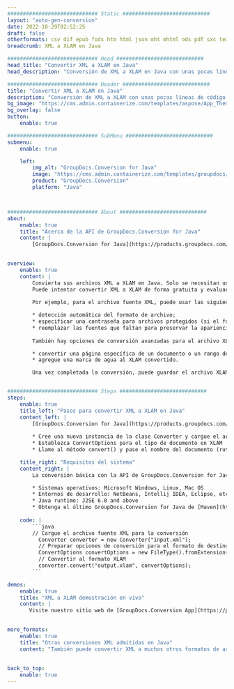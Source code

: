```yaml
---
############################# Static ############################
layout: "auto-gen-conversion"
date: 2022-10-29T02:52:25
draft: false
otherformats: csv dif epub fods htm html json mht mhtml ods pdf sxc tex tsv xlam xls xlsb xlsm xlsx xlt xltm xltx xml xps
breadcrumb: XML a XLAM en Java

############################# Head ############################
head_title: "Convertir XML a XLAM en Java"
head_description: "Conversión de XML a XLAM en Java con unas pocas líneas de código. Convierta más de 160 formatos de archivo con la API de conversión de documentos de GroupDocs para Java"

############################# Header ############################
title: "Convertir XML a XLAM en Java"
description: "Conversión de XML a XLAM con unas pocas líneas de código Java"
bg_image: "https://cms.admin.containerize.com/templates/aspose/App_Themes/V3/images/bg/header1.png"
bg_overlay: false
button:
    enable: true

############################# SubMenu ############################
submenu:
    enable: true

    left:
        img_alt: "GroupDocs.Conversion for Java"
        image: "https://cms.admin.containerize.com/templates/groupdocs/images/product-logos/90x90-noborder/groupdocs-conversion-java.png"
        product: "GroupDocs.Conversion"
        platform: "Java"



############################# About ############################
about:
    enable: true
    title: "Acerca de la API de GroupDocs.Conversion for Java"
    content: |
        [GroupDocs.Conversion for Java](https://products.groupdocs.com/conversion/java/) es una API de conversión de formato de archivo avanzada para convertir entre formatos populares de imagen y documento como Microsoft Office, OpenDocument, PDF, HTML, correo electrónico, CAD. y mucho más con solo unas pocas líneas de código. La API nativa detecta automáticamente los formatos de los documentos originales y ofrece muchas opciones para personalizar los documentos convertidos. Junto con la función de extraer información de un documento, también admite el almacenamiento en caché de los resultados de la conversión en el disco local de forma predeterminada. Sin embargo, se puede admitir cualquier tipo de almacenamiento en caché mediante la implementación de las interfaces adecuadas: Amazon S3, Dropbox, Google Drive, Windows Azure, Reddis o cualquier otra.
    

overview:
    enable: true
    content: |
        Convierta sus archivos XML a XLAM en Java. Solo se necesitan un par de líneas de código Java en cualquier plataforma de su elección, como Windows, Linux, macOS.
        Puede intentar convertir XML a XLAM de forma gratuita y evaluar la calidad de los resultados de la conversión. Junto con los sencillos scripts de conversión de archivos, puede probar opciones más sofisticadas para cargar el archivo de origen XML y almacenar la salida XLAM. 
        
        Por ejemplo, para el archivo fuente XML, puede usar las siguientes opciones de carga:

        * detección automática del formato de archivo;
        * especificar una contraseña para archivos protegidos (si el formato de archivo lo admite);
        * reemplazar las fuentes que faltan para preservar la apariencia del documento.
        
        También hay opciones de conversión avanzadas para el archivo XLAM:

        * convertir una página específica de un documento o un rango de páginas;
        * agregue una marca de agua al XLAM convertido.

        Una vez completada la conversión, puede guardar el archivo XLAM en su ruta de archivo local o en cualquier almacenamiento de terceros, como FTP, Amazon S3, Google Drive, Dropbox, etc. Tenga en cuenta que para convertir XML a XLAM, no necesita instalar ningún software adicional, como MS Office, Open Office, Adobe Acrobat Reader, etc.


############################# Steps ############################
steps:
    enable: true
    title_left: "Pasos para convertir XML a XLAM en Java"
    content_left: |
        [GroupDocs.Conversion for Java](https://products.groupdocs.com/conversion/java/) permite a los desarrolladores convertir fácilmente el archivo XML a XLAM con unas pocas líneas de código.
        
        * Cree una nueva instancia de la clase Converter y cargue el archivo XML con la ruta completa
        * Establezca ConvertOptions para el tipo de documento en XLAM
        * Llame al método convert() y pase el nombre del documento (ruta completa) y el formato (XLAM) como parámetro

    title_right: "Requisitos del sistema"
    content_right: |
        La conversión básica con la API de GroupDocs.Conversion for Java se puede realizar con solo unas pocas líneas de código. Nuestras API son compatibles con todas las principales plataformas y sistemas operativos. Antes de ejecutar el código a continuación, asegúrese de tener instalados los siguientes requisitos previos en su sistema.

        * Sistemas operativos: Microsoft Windows, Linux, Mac OS
        * Entornos de desarrollo: NetBeans, Intellij IDEA, Eclipse, etc.
        * Java runtime: J2SE 6.0 and above
        * Obtenga el último GroupDocs.Conversion for Java de [Maven](https://repository.groupdocs.com/webapp/#/artifacts/browse/tree/General/repo/com/groupdocs/groupdocs-conversion)
         
    code: |
        ```java    
        // Cargue el archivo fuente XML para la conversión
          Converter converter = new Converter("input.xml");
          // Preparar opciones de conversión para el formato de destino XLAM
          ConvertOptions convertOptions = new FileType().fromExtension("xlam").getConvertOptions();
          // Convertir al formato XLAM
          converter.convert("output.xlam", convertOptions);
        ```

demos:
    enable: true
    title: "XML a XLAM demostración en vivo"
    content: |
       Visite nuestro sitio web de [GroupDocs.Conversion App](https://products.groupdocs.app/conversion/family) y pruebe la conversión de XML a XLAM ahora. La demostración gratuita tiene los siguientes beneficios
          

more_formats:
    enable: true
    title: "Otras conversiones XML admitidas en Java"
    content: "También puede convertir XML a muchos otros formatos de archivo. Consulte la lista a continuación."
       
       
back_to_top:
    enable: true
---
```

